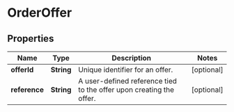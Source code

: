 # OrderOffer

## Properties

 Name          | Type       | Description                                                         | Notes      
---------------|------------|---------------------------------------------------------------------|------------
 **offerId**   | **String** | Unique identifier for an offer.                                     | [optional] 
 **reference** | **String** | A user-defined reference tied to the offer upon creating the offer. | [optional] 



